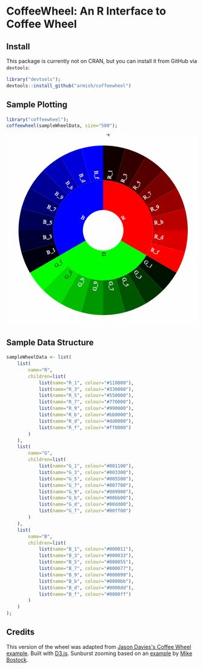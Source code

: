 # CoffeeWheel: An R Interface to Coffee Wheel 

## Install
This package is currently not on CRAN, but you can install it from GitHub via `devtools`:

```r
library("devtools");
devtools::install_github("armish/coffeewheel")
```

## Sample Plotting
```r
library("coffeewheel");
coffeewheel(sampleWheelData, size="500");
```

![Zoomable Wheel](./ZoomableCoffeeWheel.gif)

## Sample Data Structure
```r
sampleWheelData <- list(
	list(
		name="R",
		children=list(
			list(name="R_1", colour="#110000"),
			list(name="R_3", colour="#330000"),
			list(name="R_5", colour="#550000"),
			list(name="R_7", colour="#770000"),
			list(name="R_9", colour="#990000"),
			list(name="R_b", colour="#bb0000"),
			list(name="R_d", colour="#dd0000"),
			list(name="R_f", colour="#ff0000")
		)
	),
	list(
		name="G",
		children=list(
			list(name="G_1", colour="#001100"),
			list(name="G_3", colour="#003300"),
			list(name="G_5", colour="#005500"),
			list(name="G_7", colour="#007700"),
			list(name="G_9", colour="#009900"),
			list(name="G_b", colour="#00bb00"),
			list(name="G_d", colour="#00dd00"),
			list(name="G_f", colour="#00ff00")
		)
	),
	list(
		name="B",
		children=list(
			list(name="B_1", colour="#000011"),
			list(name="B_3", colour="#000033"),
			list(name="B_5", colour="#000055"),
			list(name="B_7", colour="#000077"),
			list(name="B_9", colour="#000099"),
			list(name="B_b", colour="#0000bb"),
			list(name="B_d", colour="#0000dd"),
			list(name="B_f", colour="#0000ff")
		)
	)
);
```

## Credits
This version of the wheel was adapted from [Jason Davies's Coffee Wheel example](https://www.jasondavies.com/coffee-wheel/). 
Built with [D3.js](http://d3js.org/). Sunburst zooming based on an [example](http://bl.ocks.org/mbostock/4348373) by [Mike Bostock](http://bost.ocks.org/mike).
